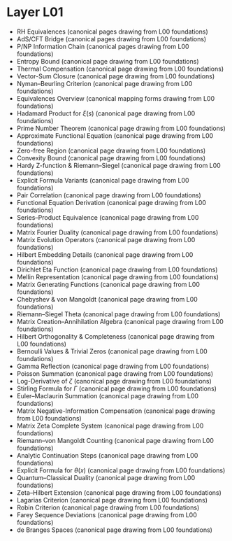 # Layer L01

- RH Equivalences (canonical pages drawing from L00 foundations)
- AdS/CFT Bridge (canonical pages drawing from L00 foundations)
- P/NP Information Chain (canonical pages drawing from L00 foundations)
- Entropy Bound (canonical page drawing from L00 foundations)
- Thermal Compensation (canonical page drawing from L00 foundations)
- Vector-Sum Closure (canonical page drawing from L00 foundations)
- Nyman–Beurling Criterion (canonical page drawing from L00 foundations)
- Equivalences Overview (canonical mapping forms drawing from L00 foundations)
- Hadamard Product for $\xi(s)$ (canonical page drawing from L00 foundations)
- Prime Number Theorem (canonical page drawing from L00 foundations)
- Approximate Functional Equation (canonical page drawing from L00 foundations)
- Zero-free Region (canonical page drawing from L00 foundations)
- Convexity Bound (canonical page drawing from L00 foundations)
- Hardy Z-function & Riemann–Siegel (canonical page drawing from L00 foundations)
- Explicit Formula Variants (canonical page drawing from L00 foundations)
- Pair Correlation (canonical page drawing from L00 foundations)
- Functional Equation Derivation (canonical page drawing from L00 foundations)
- Series–Product Equivalence (canonical page drawing from L00 foundations)
- Matrix Fourier Duality (canonical page drawing from L00 foundations)
- Matrix Evolution Operators (canonical page drawing from L00 foundations)
- Hilbert Embedding Details (canonical page drawing from L00 foundations)
- Dirichlet Eta Function (canonical page drawing from L00 foundations)
- Mellin Representation (canonical page drawing from L00 foundations)
- Matrix Generating Functions (canonical page drawing from L00 foundations)
- Chebyshev & von Mangoldt (canonical page drawing from L00 foundations)
- Riemann–Siegel Theta (canonical page drawing from L00 foundations)
- Matrix Creation–Annihilation Algebra (canonical page drawing from L00 foundations)
- Hilbert Orthogonality & Completeness (canonical page drawing from L00 foundations)
- Bernoulli Values & Trivial Zeros (canonical page drawing from L00 foundations)
- Gamma Reflection (canonical page drawing from L00 foundations)
- Poisson Summation (canonical page drawing from L00 foundations)
- Log-Derivative of $\zeta$ (canonical page drawing from L00 foundations)
- Stirling Formula for $\Gamma$ (canonical page drawing from L00 foundations)
- Euler–Maclaurin Summation (canonical page drawing from L00 foundations)
- Matrix Negative-Information Compensation (canonical page drawing from L00 foundations)
- Matrix Zeta Complete System (canonical page drawing from L00 foundations)
- Riemann–von Mangoldt Counting (canonical page drawing from L00 foundations)
- Analytic Continuation Steps (canonical page drawing from L00 foundations)
- Explicit Formula for $\theta(x)$ (canonical page drawing from L00 foundations)
- Quantum–Classical Duality (canonical page drawing from L00 foundations)
- Zeta–Hilbert Extension (canonical page drawing from L00 foundations)
- Lagarias Criterion (canonical page drawing from L00 foundations)
- Robin Criterion (canonical page drawing from L00 foundations)
- Farey Sequence Deviations (canonical page drawing from L00 foundations)
- de Branges Spaces (canonical page drawing from L00 foundations)

